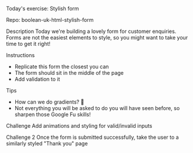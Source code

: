 Today's exercise: Stylish form

Repo: boolean-uk-html-stylish-form

Description
Today we're building a lovely form for customer enquiries. Forms are not the easiest elements to style, so you might want to take your time to get it right!

Instructions
- Replicate this form the closest you can
- The form should sit in the middle of the page 
- Add validation to it

Tips
- How can we do gradients? 🤔
- Not everything you will be asked to do you will have seen before, so sharpen those Google Fu skills!

Challenge
Add animations and styling for valid/invalid inputs

Challenge 2
Once the form is submitted successfully, take the user to a similarly styled "Thank you" page